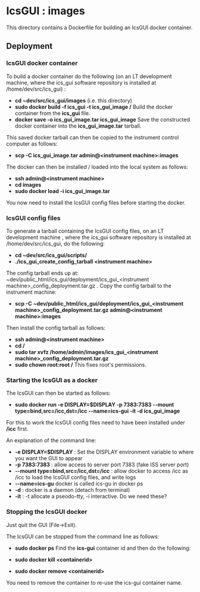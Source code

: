 # IcsGUI : images

This directory contains a Dockerfile for building an IcsGUI docker container.

## Deployment

### IcsGUI docker container

To build a docker container do the following (on an LT development machine, where the ics_gui software repository is installed at /home/dev/src/ics_gui) :

* **cd ~dev/src/ics_gui/images** (i.e. this directory)
* **sudo docker build -f ics_gui -t ics_gui_image /** Build the docker container from the **ics_gui** file.
* **docker save -o ics_gui_image.tar ics_gui_image** Save the constructed docker container into the **ics_gui_image.tar** tarball.

This saved docker tarball can then be copied to the instrument control computer as follows:

* **scp -C ics_gui_image.tar admin@&lt;instrument machine&gt;:images**

The docker can then be installed / loaded into the local system as follows:

* **ssh admin@&lt;instrument machine&gt;**
* **cd images**
* **sudo docker load -i ics_gui_image.tar**

You now need to install the IcsGUI config files before starting the docker.

### IcsGUI config files

To generate a tarball containing the IcsGUI config files, on an LT development machine , where the ics_gui software repository is installed at /home/dev/src/ics_gui, do the following:

* **cd ~dev/src/ics_gui/scripts/**
* **./ics_gui_create_config_tarball &lt;instrument machine&gt;** 

The config tarball ends up at: ~dev/public_html/ics_gui/deployment/ics_gui_&lt;instrument machine&gt;_config_deployment.tar.gz . Copy the config tarball to the instrument machine:

* **scp -C ~dev/public_html/ics_gui/deployment/ics_gui_&lt;instrument machine&gt;_config_deployment.tar.gz admin@&lt;instrument machine&gt;:images**

Then install the config tarball as follows:

* **ssh admin@&lt;instrument machine&gt;**
* **cd /**
* **sudo tar xvfz /home/admin/images/ics_gui_&lt;instrument machine&gt;_config_deployment.tar.gz** 
* **sudo chown root:root /** This fixes root's permissions.

### Starting the IcsGUI as a docker

The IcsGUI can then be started as follows:

* **sudo docker run -e DISPLAY=$DISPLAY -p 7383:7383 --mount type=bind,src=/icc,dst=/icc --name=ics-gui -it -d ics_gui_image**

For this to work the IcsGUI config files need to have been installed under **/icc** first. 

An explanation of the command line:
* **-e DISPLAY=$DISPLAY** : Set the DISPLAY environment variable to where you want the GUI to appear
* **-p 7383:7383** : allow access to server port 7383 (fake ISS server port)
* **--mount type=bind,src=/icc,dst=/icc** : allow docker to access /icc as /icc to load the IcsGUI config files, and write logs
* **--name=ics-gu** docker is called ics-gu in docker ps
* **-d** : docker is a daemon (detach from terminal)
* **-it** : -t allocate a pseodo-tty, -i interactive. Do we need these?

### Stopping the IcsGUI docker

Just quit the GUI (File-&gt;Exit).

The IcsGUI can be stopped from the command line as follows:

* **sudo docker ps**
Find the **ics-gui** container id and then do the following:

* **sudo docker kill &lt;containerid&gt;**
* **sudo docker remove &lt;containerid&gt;**

You need to remove the container to re-use the ics-gui container name.
